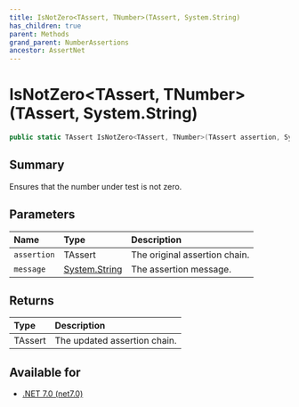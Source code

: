 ```yaml
---
title: IsNotZero<TAssert, TNumber>(TAssert, System.String)
has_children: true
parent: Methods
grand_parent: NumberAssertions
ancestor: AssertNet
---
```

# IsNotZero&lt;TAssert, TNumber&gt;(TAssert, System.String)

```csharp
public static TAssert IsNotZero<TAssert, TNumber>(TAssert assertion, System.String message);
```

## Summary
Ensures that the number under test is not zero.

## Parameters
|Name|Type|Description|
|:-|:-|:-|
|`assertion`|TAssert|The original assertion chain.|
|`message`|[System.String](https://learn.microsoft.com/en-us/dotnet/api/system.string)|The assertion message.|

## Returns
|Type|Description|
|:-|:-|
|TAssert|The updated assertion chain.|

## Available for
- [.NET 7.0 (net7.0)](https://versionsof.net/core/7.0/)
